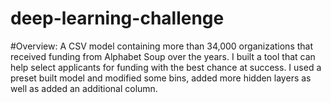 # deep-learning-challenge
#Overview:
	A CSV model containing more than 34,000 organizations that received funding from Alphabet Soup over the years. I built a tool that can help select applicants for funding with the best chance at success. I used a preset built model and modified some bins, added more hidden layers as well as added an additional column. 
